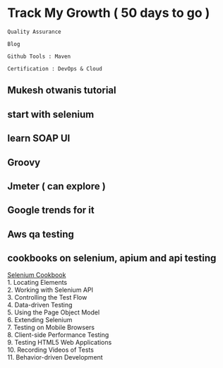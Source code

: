 # Track My Growth ( 50 days to go )

```
Quality Assurance
```

```
Blog
```

```
Github Tools : Maven
```

```
Certification : DevOps & Cloud
``` 

## Mukesh otwanis tutorial
## start with selenium
## learn SOAP UI
## Groovy
## Jmeter ( can explore )

## Google trends for it
## Aws qa testing
## cookbooks on selenium, apium and api testing

[Selenium Cookbook](https://docplayer.net/55527735-Selenium-testing-tools-cookbook.html)
<br>1. Locating Elements
<br>2. Working with Selenium API
<br>3. Controlling the Test Flow
<br>4. Data-driven Testing
<br>5. Using the Page Object Model
<br>6. Extending Selenium
<br>7. Testing on Mobile Browsers
<br>8. Client-side Performance Testing
<br>9. Testing HTML5 Web Applications
<br>10. Recording Videos of Tests
<br>11. Behavior-driven Development

